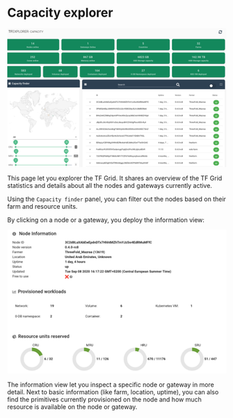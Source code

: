 # Capacity explorer

![capacity explorer](./img/capacity_explorer.png)

This page let you explorer the TF Grid. It shares an overview of the TF Grid statistics and details about all the nodes and gateways currently active.

Using the `Capacity finder` panel, you can filter out the nodes based on their farm and resource units.

By clicking on a node or a gateway, you deploy the information view:

![capacity explorer](./img/capacity_explorer_node_detail.png)

The information view let you inspect a specific node or gateway in more detail. Next to basic information (like farm, location, uptime), you can also find the primitives currently provisioned on the node and how much resource is available on the node or gateway.
